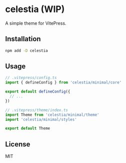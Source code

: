 # celestia (WIP)

A simple theme for VitePress.

## Installation

```sh
npm add -D celestia
```

## Usage

```ts
// .vitepress/config.ts
import { defineConfig } from 'celestia/minimal/core'

export default defineConfig({
  // ...
})
```

```ts
// .vitepress/theme/index.ts
import Theme from 'celestia/minimal/theme'
import 'celestia/minimal/styles'

export default Theme
```

## License

MIT
